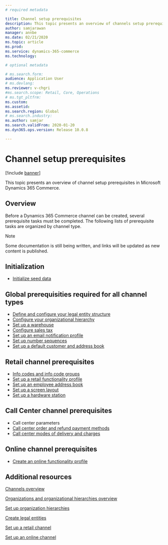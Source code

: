 ```yaml
---
# required metadata

title: Channel setup prerequisites
description: This topic presents an overview of channels setup prerequisites in Microsoft Dynamics 365 Commerce.
author: samjarawan
manager: annbe
ms.date: 02/21/2020
ms.topic: article
ms.prod: 
ms.service: dynamics-365-commerce
ms.technology: 

# optional metadata

# ms.search.form: 
audience: Application User
# ms.devlang: 
ms.reviewer: v-chgri
#ms.search.scope: Retail, Core, Operations
# ms.tgt_pltfrm: 
ms.custom: 
ms.assetid: 
ms.search.region: Global
# ms.search.industry: 
ms.author: samjar
ms.search.validFrom: 2020-01-20
ms.dyn365.ops.version: Release 10.0.8

---
```

# Channel setup prerequisites


[!include [banner](includes/banner.md)]

This topic presents an overview of channel setup prerequisites in Microsoft Dynamics 365 Commerce.

## Overview

Before a Dynamics 365 Commerce channel can be created, several prerequisite tasks must be completed. The following lists of prerequisite tasks are organized by channel type.

> [!NOTE]
> Some documentation is still being written, and links will be updated as new content is published.

## Initialization

- [Initialize seed data](enable-configure-retail-functionality.md)

## Global prerequisities required for all channel types

- [Define and configure your legal entity structure](channels-legal-entities.md) 
- [Configure your organizational hierarchy](channels-org-hierarchies.md)
- [Set up a warehouse](channels-setup-warehouse.md)
- [Configure sales tax](../finance/general-ledger/indirect-taxes-overview.md?toc=/dynamics365/commerce/toc.json)
- [Set up an email notification profile](email-notification-profiles.md)
- [Set up number sequences](../fin-ops-core/fin-ops/organization-administration/number-sequence-overview.md?toc=/dynamics365/commerce/toc.json)
- [Set up a default customer and address book](default-customer.md)
<!--
- [Configure commerce parameters](commerce-parameters.md)
-->

## Retail channel prerequisites

- [Info codes and info code groups](info-codes-retail.md)
- [Set up a retail functionality profile](retail-functionality-profile.md)
- [Set up an employee address book](new-address-book.md)
- [Set up a screen layout](pos-screen-layouts.md)
- [Set up a hardware station](retail-hardware-station-configuration-installation.md)

## Call Center channel prerequisites

- Call center parameters
- [Call center order and refund payment methods](work-with-payments.md)
- [Call center modes of delivery and charges](configure-call-center-delivery.md)

## Online channel prerequisites

- [Create an online functionality profile](online-functionality-profile.md)

## Additional resources

[Channels overview](channels-overview.md)

[Organizations and organizational hierarchies overview](../fin-ops-core/fin-ops/organization-administration/organizations-organizational-hierarchies.md?toc=/dynamics365/commerce/toc.json)

[Set up organization hierarchies](channels-org-hierarchies.md)

[Create legal entities](channels-legal-entities.md)

[Set up a retail channel](channel-setup-retail.md)
	
[Set up an online channel](channel-setup-online.md)
